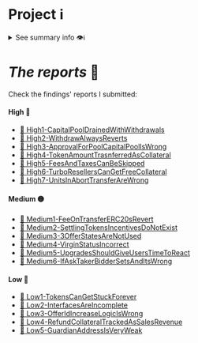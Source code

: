# Project ℹ️

<details> <summary> See summary info 👁️ℹ️ </summary>

🔗 [2024-08-tadle](https://github.com/Cyfrin/2024-08-tadle)

🔗 Competition details on CodeHawks: [click here](https://codehawks.cyfrin.io/c/2024-08-tadle)

According to the developers:

---

_`Tadle offers decentralized pre-market infrastructure facilitating the bridging of liquidity between primary and secondary financial markets!`_

---

# Rewards Earned 💸🧠

- Experience and knowledge. 😄
- JUDGING$ 💸

# Lessons Learned 🧑‍💻

- Experience.

</details>

# _The reports_ 📝

Check the findings' reports I submitted:

#### High 🔴

- [🔗 High1-CapitalPoolDrainedWithWithdrawals](./High/High1-CapitalPoolDrainedWithWithdrawals.md)
- [🔗 High2-WithdrawAlwaysReverts](./High/High2-WithdrawAlwaysReverts.md)
- [🔗 High3-ApprovalForPoolCapitalPoolIsWrong](./High/High3-ApprovalForPoolCapitalPoolIsWrong.md)
- [🔗 High4-TokenAmountTrasnferredAsCollateral](./High/High4-TokenAmountTrasnferredAsCollateral.md)
- [🔗 High5-FeesAndTaxesCanBeSkipped](./High/High5-FeesAndTaxesCanBeSkipped.md)
- [🔗 High6-TurboResellersCanGetFreeCollateral](./High/High6-TurboResellersCanGetFreeCollateral.md)
- [🔗 High7-UnitsInAbortTransferAreWrong](./High/High7-UnitsInAbortTransferAreWrong.md)

#### Medium 🟡

- [🔗 Medium1-FeeOnTransferERC20sRevert](./Medium/Medium1-FeeOnTransferERC20sRevert.md)
- [🔗 Medium2-SettlingTokensIncentivesDoNotExist](./Medium/Medium2-SettlingTokensIncentivesDoNotExist.md)
- [🔗 Medium3-3OfferStatesAreNotUsed](./Medium/Medium3-3OfferStatesAreNotUsed.md)
- [🔗 Medium4-VirginStatusIncorrect](./Medium/Medium4-VirginStatusIncorrect.md)
- [🔗 Medium5-UpgradesShouldGiveUsersTimeToReact](./Medium/Medium5-UpgradesShouldGiveUsersTimeToReact.md)
- [🔗 Medium6-IfAskTakerBidderSetsAndItsWrong](./Medium/Medium6-IfAskTakerBidderSetsAndItsWrong.md)

#### Low 🔵

- [🔗 Low1-TokensCanGetStuckForever](./Low/Low1-TokensCanGetStuckForever.md)
- [🔗 Low2-InterfacesAreIncomplete](./Low/Low2-InterfacesAreIncomplete.md)
- [🔗 Low3-OfferIdIncreaseLogicIsWrong](./Low/Low3-OfferIdIncreaseLogicIsWrong.md)
- [🔗 Low4-RefundCollateralTrackedAsSalesRevenue](./Low/Low4-RefundCollateralTrackedAsSalesRevenue.md)
- [🔗 Low5-GuardianAddressIsVeryWeak](./Low/Low5-GuardianAddressIsVeryWeak.md)
